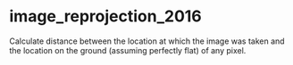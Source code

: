 # image_reprojection_2016
Calculate distance between the location at which the image was taken and the location on the ground (assuming perfectly flat) of any pixel.
